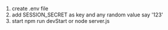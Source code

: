 1. create .env file 
2. add SESSION_SECRET as key and any random value say '123'
3. start npm run devStart or node server.js
